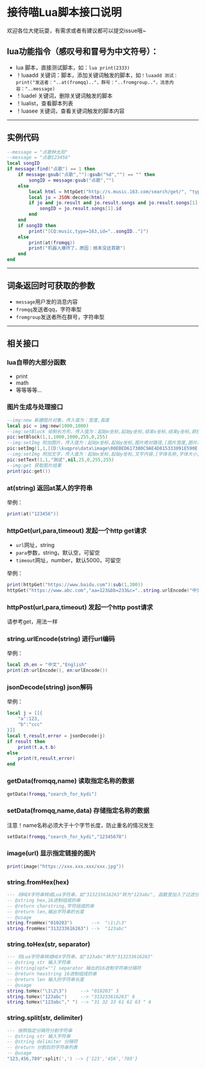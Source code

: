 # 接待喵Lua脚本接口说明

欢迎各位大佬玩耍，有需求或者有建议都可以提交issue哦~

## lua功能指令（感叹号和冒号为中文符号）：

- lua 脚本，直接测试脚本，如：`lua print(2333)`
- ！luaadd 关键词：脚本，添加关键词触发的脚本，如`！luaadd 测试：print("发送者："..at(fromqq).."，群号："..fromgroup.."，消息内容："..message)`
- ！luadel 关键词，删除关键词触发的脚本
- ！lualist，查看脚本列表
- ！luasee 关键词，查看关键词触发的脚本内容

---

## 实例代码

```lua
--message = "点歌种太阳"
--message = "点歌123456"
local songID
if message:find("点歌") == 1 then
    if message:gsub("点歌",""):gsub("%d","") == "" then
        songID = message:gsub("点歌","")
    else
        local html = httpGet("http://s.music.163.com/search/get/", "type=1&s="..message:gsub("点歌",""):urlEncode())
        local jo = JSON:decode(html)
        if jo and jo.result and jo.result.songs and jo.result.songs[1] then
            songID = jo.result.songs[1].id
        end
    end
    if songID then
        print("[CQ:music,type=163,id="..songID.."]")
    else
        print(at(fromqq))
        print("机器人爆炸了，原因：根本没这首歌")
    end
end
```

---

## 词条返回时可获取的参数

- `message`用户发的消息内容
- `fromqq`发送者qq，字符串型
- `fromgroup`发送者所在群号，字符串型

---

## 相关接口

### lua自带的大部分函数

- print
- math
- 等等等等...

### 图片生成与处理接口

```lua
--img:new 新建图片对象，传入值为：宽度,高度
local pic = img:new(1000,1000)
--img:setBlock 绘制长方形，传入值为：起始x坐标,起始y坐标,结束x坐标,结束y坐标,颜色R值,颜色G值,颜色B值
pic:setBlock(1,1,1000,1000,255,0,255)
--img:setImg 附加图片，传入值为：起始x坐标,起始y坐标,图片绝对路径,[图片宽度,图片高度]
pic:setImg(1,1,[[D:\kuqpro\data\image\00EBED617380C9AE4D815333091E590E.png]])
--img:setImg 附加文字，传入值为：起始x坐标,起始y坐标,文字内容,[字体名称,字体大小,颜色R值,颜色G值,颜色B值]
pic:setText(1,1,"测试",nil,25,0,255,255)
--img:get 获取图片结果
print(pic:get())
```

### at(string) 返回at某人的字符串

举例：

```lua
print(at("123456"))
```

### httpGet(url,para,timeout) 发起一个http get请求

- `url`网址，string
- `para`参数，string，默认空，可留空
- `timeout`网址，number，默认5000，可留空

举例：

```lua
print(httpGet("https://www.baidu.com"):sub(1,300))
httpGet("https://www.abc.com","aa=123&bb=233&c="..string.urlEncode("中文参数"))
```

### httpPost(url,para,timeout) 发起一个http post请求

请参考get，用法一样

### string.urlEncode(string) 进行url编码

举例：

```lua
local zh,en = "中文","English"
print(zh:urlEncode(), en:urlEncode())
```

### jsonDecode(string) json解码

举例：

```lua
local j = [[{
    "a":123,
    "b":"ccc"
}]]
local t,result,error = jsonDecode(j)
if result then
    print(t.a,t.b)
else
    print(t,result,error)
end
```

### getData(fromqq,name) 读取指定名称的数据

```lua
getData(fromqq,"search_for_kydi")
```

### setData(fromqq,name,data) 存储指定名称的数据

注意！name名称必须大于十个字节长度，防止重名的情况发生

```lua
setData(fromqq,"search_for_kydi","12345678")
```

### image(url) 显示指定链接的图片

```lua
print(image("https://xxx.xxx.xxx/xxx.jpg"))
```

### string.fromHex(hex)

```lua
--- 将HEX字符串转成Lua字符串，如"313233616263"转为"123abc", 函数里加入了过滤分隔符，可以过滤掉大部分分隔符（可参见正则表达式中\s和\p的范围）。
-- @string hex,16进制组成的串
-- @return charstring,字符组成的串
-- @return len,输出字符串的长度
-- @usage
string.fromHex("010203")       -->  "\1\2\3"
string.fromHex("313233616263") -->  "123abc"
```

### string.toHex(str, separator)

```lua
--- 将Lua字符串转成HEX字符串，如"123abc"转为"313233616263"
-- @string str 输入字符串
-- @string[opt=""] separator 输出的16进制字符串分隔符
-- @return hexstring 16进制组成的串
-- @return len 输入的字符串长度
-- @usage
string.toHex("\1\2\3")     --> "010203" 3
string.toHex("123abc")     --> "313233616263" 6
string.toHex("123abc"," ") --> "31 32 33 61 62 63 " 6
```

### string.split(str, delimiter)

```lua
--- 按照指定分隔符分割字符串
-- @string str 输入字符串
-- @string delimiter 分隔符
-- @return 分割后的字符串列表
-- @usage
"123,456,789":split(',') --> {'123','456','789'}
```
